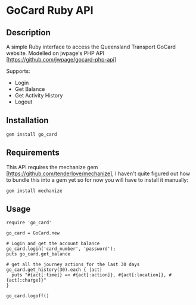 # GoCard Ruby API #

## Description ##

A simple Ruby interface to access the Queensland Transport GoCard website.
Modelled on jwpage's PHP API [https://github.com/jwpage/gocard-php-api]

Supports:

* Login
* Get Balance
* Get Activity History
* Logout

## Installation ##
    gem install go_card

## Requirements ##
This API requires the mechanize gem [https://github.com/tenderlove/mechanize], I haven't quite figured out how to bundle this into a gem yet so for now you will have to install it manually: 

    gem install mechanize

## Usage ##
    
    require 'go_card'
    
    go_card = GoCard.new
    
    # Login and get the account balance
    go_card.login('card_number', 'password');
    puts go_card.get_balance
    
    # get all the journey actions for the last 30 days
    go_card.get_history(30).each { |act|
      puts "#{act[:time]} => #{act[:action]}, #{act[:location]}, #{act[:charge]}"
    }
    
    go_card.logoff()
    